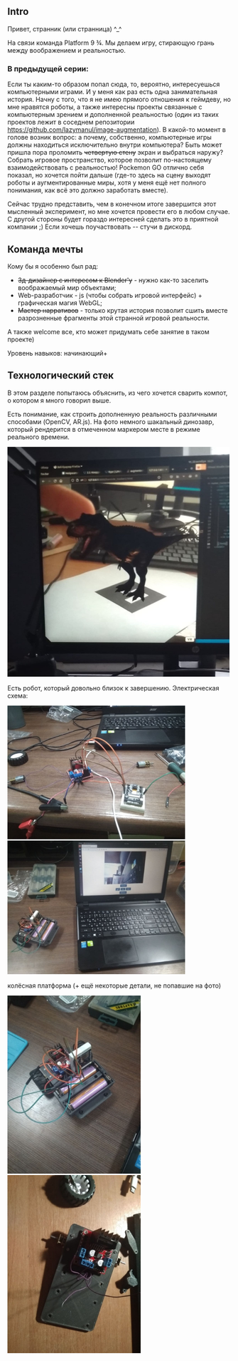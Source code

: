 ## Intro

Привет, странник (или странница) ^_^

На связи команда Platform 9 &#x00BE;. Мы делаем игру, стирающую грань между воображением и реальностью. 


### В предыдущей серии:

Если ты каким-то образом попал сюда, то, вероятно, интересуешься компьютерными играми. И у меня как раз есть одна занимательная история. Начну с того, что я не имею прямого отношения к геймдеву, но мне нравятся роботы, а также интересны проекты связанные с компьютерным зрением и дополненной реальностью (один из таких проектов лежит в соседнем репозитории https://github.com/lazymanul/image-augmentation). В какой-то момент в голове возник вопрос: а почему, собственно, компьютерные игры должны находиться исключительно внутри компьютера? Быть может пришла пора проломить <s>четвертую стену</s> экран и выбраться наружу? Собрать игровое пространство, которое позволит по-настоящему взаимодействовать с реальностью! Pockemon GO отлично себя показал, но хочется пойти дальше  (где-то здесь на сцену выходят роботы и аугментированные миры, хотя у меня ещё нет полного понимания, как всё это должно заработать вместе). 

Сейчас трудно представить, чем в конечном итоге завершится этот мысленный эксперимент, но мне хочется провести его в любом случае. С другой стороны будет гораздо интересней сделать это в приятной компании ;) Если хочешь поучаствовать -- стучи в дискорд.

## Команда мечты

Кому бы я особенно был рад: 
- <s>3д-дизайнер с интересом к Blender'у</s> - нужно как-то заселить воображаемый мир объектами;
- Web-разработчик - js (чтобы собрать игровой интерфейс) + графическая магия WebGL;
- <s>Мастер нарративов</s> - только крутая история позволит сшить вместе разрозненные фрагменты этой странной игровой реальности.

А также welcome все, кто может придумать себе занятие в таком проекте)

Уровень навыков: начинающий+ 


## Технологический стек
В этом разделе попытаюсь объяснить, из чего хочется сварить компот, о котором я много говорил выше.

Есть понимание, как строить дополненную реальность различными способами (OpenCV, AR.js). На фото немного шакальный динозавр, который рендерится в отмеченном маркером месте в режиме реального времени.

<img src="data/dino.jpg" width="500">

Есть робот, который довольно близок к завершению. Электрическая схема:

<img src="data/robot1.jpg" width="400">
<img src="data/robot2.jpg" width="400">

колёсная платформа (+ ещё некоторые детали, не попавшие на фото)

<img src="data/robot3.jpg" width="300">
<img src="data/robot4.jpg" width="300">


